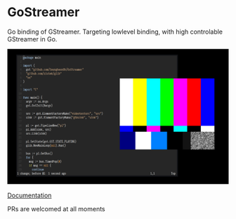 # GoStreamer
Go binding of GStreamer. Targeting lowlevel binding, with high controlable GStreamer in Go.

![videotestsrc](https://github.com/SeungheonOh/GoStreamer/blob/master/img/videotestsrc.png)

[Documentation](https://godoc.org/github.com/SeungheonOh/GoStreamer)

PRs are welcomed at all moments
